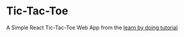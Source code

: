 # Tic-Tac-Toe
A Simple React Tic-Tac-Toe Web App from the [learn by doing tutorial](https://reactjs.org/tutorial/tutorial.html)
